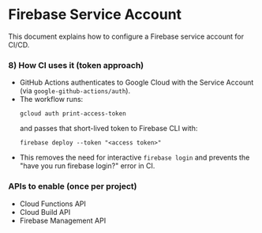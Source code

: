 # Firebase Service Account

This document explains how to configure a Firebase service account for CI/CD.

### 8) How CI uses it (token approach)
- GitHub Actions authenticates to Google Cloud with the Service Account (via `google-github-actions/auth`).
- The workflow runs:
  ```
  gcloud auth print-access-token
  ```
  and passes that short-lived token to Firebase CLI with:
  ```
  firebase deploy --token "<access token>"
  ```
- This removes the need for interactive `firebase login` and prevents the "have you run firebase login?" error in CI.

### APIs to enable (once per project)
- Cloud Functions API
- Cloud Build API
- Firebase Management API

